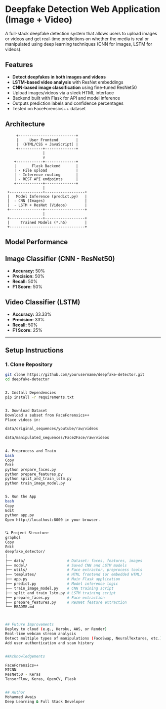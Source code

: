 #  Deepfake Detection Web Application (Image + Video)

A full-stack deepfake detection system that allows users to upload images or videos and get real-time predictions on whether the media is real or manipulated using deep learning techniques (CNN for images, LSTM for videos).


## Features

-  **Detect deepfakes in both images and videos**
-  **LSTM-based video analysis** with ResNet embeddings
-  **CNN-based image classification** using fine-tuned ResNet50
-  Upload images/videos via a sleek HTML interface
-  Backend built with Flask for API and model inference
-  Outputs prediction labels and confidence percentages
-  Tested on FaceForensics++ dataset


## Architecture


         +--------------------------+
         |     User Frontend        |
         |  (HTML/CSS + JavaScript) |
         +-----------+--------------+
                     |
                     v
        +------------+--------------+
        |       Flask Backend       |
        | - File upload             |
        | - Inference routing       |
        | - REST API endpoints      |
        +------------+--------------+
                     |
     +---------------+------------------+
     |   Model Inference (predict.py)   |
     |  - CNN (Images)                  |
     |  - LSTM + ResNet (Videos)        |
     +---------------+------------------+
                     |
     +---------------+------------------+
     |     Trained Models (*.h5)        |
     +----------------------------------+



##  Model Performance

## Image Classifier (CNN - ResNet50)
- **Accuracy:** 50%
- **Precision:** 50%
- **Recall:** 50%
- **F1 Score:** 50%

## Video Classifier (LSTM)
- **Accuracy:** 33.33%
- **Precision:** 33%
- **Recall:** 50%
- **F1 Score:** 25%

---

##  Setup Instructions

### 1. Clone Repository

```bash
git clone https://github.com/yourusername/deepfake-detector.git
cd deepfake-detector


2. Install Dependencies
pip install -r requirements.txt


3. Download Dataset
Download a subset from FaceForensics++
Place videos in:

data/original_sequences/youtube/raw/videos

data/manipulated_sequences/Face2Face/raw/videos


4. Preprocess and Train
bash
Copy
Edit
python prepare_faces.py
python prepare_features.py
python split_and_train_lstm.py
python train_image_model.py


5. Run the App
bash
Copy
Edit
python app.py
Open http://localhost:8000 in your browser.


🔍 Project Structure
graphql
Copy
Edit
deepfake_detector/
│
├── data/                   # Dataset: faces, features, images
├── model/                  # Saved CNN and LSTM models
├── utils/                  # Face extractor, preprocess tools
├── templates/              # HTML frontend (or embedded HTML)
├── app.py                  # Main Flask application
├── predict.py              # Model inference logic
├── train_image_model.py    # CNN training script
├── split_and_train_lstm.py # LSTM training script
├── prepare_faces.py        # Face extraction
├── prepare_features.py     # ResNet feature extraction
└── README.md



## Future Improvements
Deploy to cloud (e.g., Heroku, AWS, or Render)
Real-time webcam stream analysis
Detect multiple types of manipulations (FaceSwap, NeuralTextures, etc.)
Add user authentication and scan history


##Acknowledgements

FaceForensics++
MTCNN
ResNet50 - Keras
TensorFlow, Keras, OpenCV, Flask


## Author
Mohammed Awais
Deep Learning & Full Stack Developer

